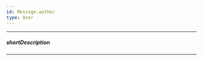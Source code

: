 ```yaml
---
id: Message.author
type: User
---
```

---
##### shortDescription
<!-- Description goes here -->

---
<!-- Description goes here -->